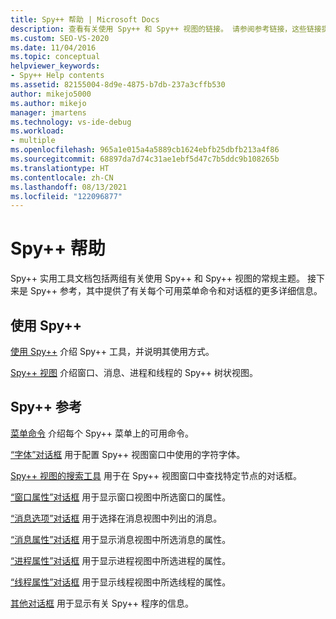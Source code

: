 ```yaml
---
title: Spy++ 帮助 | Microsoft Docs
description: 查看有关使用 Spy++ 和 Spy++ 视图的链接。 请参阅参考链接，这些链接提供有关每个可用 Spy++ 菜单命令和对话框的详细信息。
ms.custom: SEO-VS-2020
ms.date: 11/04/2016
ms.topic: conceptual
helpviewer_keywords:
- Spy++ Help contents
ms.assetid: 82155004-8d9e-4875-b7db-237a3cffb530
author: mikejo5000
ms.author: mikejo
manager: jmartens
ms.technology: vs-ide-debug
ms.workload:
- multiple
ms.openlocfilehash: 965a1e015a4a5889cb1624ebfb25dbfb213a4f86
ms.sourcegitcommit: 68897da7d74c31ae1ebf5d47c7b5ddc9b108265b
ms.translationtype: HT
ms.contentlocale: zh-CN
ms.lasthandoff: 08/13/2021
ms.locfileid: "122096877"
---
```

# <a name="spy-help"></a>Spy++ 帮助
Spy++ 实用工具文档包括两组有关使用 Spy++ 和 Spy++ 视图的常规主题。 接下来是 Spy++ 参考，其中提供了有关每个可用菜单命令和对话框的更多详细信息。

## <a name="using-spy"></a>使用 Spy++
 [使用 Spy++](../debugger/using-spy-increment.md) 介绍 Spy++ 工具，并说明其使用方式。

 [Spy++ 视图](../debugger/spy-increment-views.md) 介绍窗口、消息、进程和线程的 Spy++ 树状视图。

## <a name="spy-reference"></a>Spy++ 参考
 [菜单命令](../debugger/menu-commands.md) 介绍每个 Spy++ 菜单上的可用命令。

 [“字体”对话框](../debugger/font-dialog-box-microsoft-spy-increment-help.md) 用于配置 Spy++ 视图窗口中使用的字符字体。

 [Spy++ 视图的搜索工具](../debugger/search-tools-for-spy-increment-views.md) 用于在 Spy++ 视图窗口中查找特定节点的对话框。

 [“窗口属性”对话框](../debugger/window-properties-dialog-box.md) 用于显示窗口视图中所选窗口的属性。

 [“消息选项”对话框](../debugger/message-options-dialog-box.md) 用于选择在消息视图中列出的消息。

 [“消息属性”对话框](../debugger/message-properties-dialog-box.md) 用于显示消息视图中所选消息的属性。

 [“进程属性”对话框](../debugger/process-properties-dialog-box.md) 用于显示进程视图中所选进程的属性。

 [“线程属性”对话框](../debugger/thread-properties-dialog-box.md) 用于显示线程视图中所选线程的属性。

 [其他对话框](../debugger/other-dialog-boxes.md) 用于显示有关 Spy++ 程序的信息。